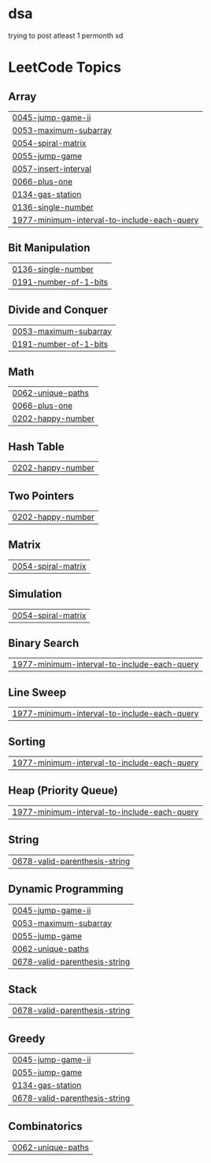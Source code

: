 # dsa
trying to post atleast 1 permonth xd 

<!---LeetCode Topics Start-->
# LeetCode Topics
## Array
|  |
| ------- |
| [0045-jump-game-ii](https://github.com/deepakpoojary/dsa/tree/master/0045-jump-game-ii) |
| [0053-maximum-subarray](https://github.com/deepakpoojary/dsa/tree/master/0053-maximum-subarray) |
| [0054-spiral-matrix](https://github.com/deepakpoojary/dsa/tree/master/0054-spiral-matrix) |
| [0055-jump-game](https://github.com/deepakpoojary/dsa/tree/master/0055-jump-game) |
| [0057-insert-interval](https://github.com/deepakpoojary/dsa/tree/master/0057-insert-interval) |
| [0066-plus-one](https://github.com/deepakpoojary/dsa/tree/master/0066-plus-one) |
| [0134-gas-station](https://github.com/deepakpoojary/dsa/tree/master/0134-gas-station) |
| [0136-single-number](https://github.com/deepakpoojary/dsa/tree/master/0136-single-number) |
| [1977-minimum-interval-to-include-each-query](https://github.com/deepakpoojary/dsa/tree/master/1977-minimum-interval-to-include-each-query) |
## Bit Manipulation
|  |
| ------- |
| [0136-single-number](https://github.com/deepakpoojary/dsa/tree/master/0136-single-number) |
| [0191-number-of-1-bits](https://github.com/deepakpoojary/dsa/tree/master/0191-number-of-1-bits) |
## Divide and Conquer
|  |
| ------- |
| [0053-maximum-subarray](https://github.com/deepakpoojary/dsa/tree/master/0053-maximum-subarray) |
| [0191-number-of-1-bits](https://github.com/deepakpoojary/dsa/tree/master/0191-number-of-1-bits) |
## Math
|  |
| ------- |
| [0062-unique-paths](https://github.com/deepakpoojary/dsa/tree/master/0062-unique-paths) |
| [0066-plus-one](https://github.com/deepakpoojary/dsa/tree/master/0066-plus-one) |
| [0202-happy-number](https://github.com/deepakpoojary/dsa/tree/master/0202-happy-number) |
## Hash Table
|  |
| ------- |
| [0202-happy-number](https://github.com/deepakpoojary/dsa/tree/master/0202-happy-number) |
## Two Pointers
|  |
| ------- |
| [0202-happy-number](https://github.com/deepakpoojary/dsa/tree/master/0202-happy-number) |
## Matrix
|  |
| ------- |
| [0054-spiral-matrix](https://github.com/deepakpoojary/dsa/tree/master/0054-spiral-matrix) |
## Simulation
|  |
| ------- |
| [0054-spiral-matrix](https://github.com/deepakpoojary/dsa/tree/master/0054-spiral-matrix) |
## Binary Search
|  |
| ------- |
| [1977-minimum-interval-to-include-each-query](https://github.com/deepakpoojary/dsa/tree/master/1977-minimum-interval-to-include-each-query) |
## Line Sweep
|  |
| ------- |
| [1977-minimum-interval-to-include-each-query](https://github.com/deepakpoojary/dsa/tree/master/1977-minimum-interval-to-include-each-query) |
## Sorting
|  |
| ------- |
| [1977-minimum-interval-to-include-each-query](https://github.com/deepakpoojary/dsa/tree/master/1977-minimum-interval-to-include-each-query) |
## Heap (Priority Queue)
|  |
| ------- |
| [1977-minimum-interval-to-include-each-query](https://github.com/deepakpoojary/dsa/tree/master/1977-minimum-interval-to-include-each-query) |
## String
|  |
| ------- |
| [0678-valid-parenthesis-string](https://github.com/deepakpoojary/dsa/tree/master/0678-valid-parenthesis-string) |
## Dynamic Programming
|  |
| ------- |
| [0045-jump-game-ii](https://github.com/deepakpoojary/dsa/tree/master/0045-jump-game-ii) |
| [0053-maximum-subarray](https://github.com/deepakpoojary/dsa/tree/master/0053-maximum-subarray) |
| [0055-jump-game](https://github.com/deepakpoojary/dsa/tree/master/0055-jump-game) |
| [0062-unique-paths](https://github.com/deepakpoojary/dsa/tree/master/0062-unique-paths) |
| [0678-valid-parenthesis-string](https://github.com/deepakpoojary/dsa/tree/master/0678-valid-parenthesis-string) |
## Stack
|  |
| ------- |
| [0678-valid-parenthesis-string](https://github.com/deepakpoojary/dsa/tree/master/0678-valid-parenthesis-string) |
## Greedy
|  |
| ------- |
| [0045-jump-game-ii](https://github.com/deepakpoojary/dsa/tree/master/0045-jump-game-ii) |
| [0055-jump-game](https://github.com/deepakpoojary/dsa/tree/master/0055-jump-game) |
| [0134-gas-station](https://github.com/deepakpoojary/dsa/tree/master/0134-gas-station) |
| [0678-valid-parenthesis-string](https://github.com/deepakpoojary/dsa/tree/master/0678-valid-parenthesis-string) |
## Combinatorics
|  |
| ------- |
| [0062-unique-paths](https://github.com/deepakpoojary/dsa/tree/master/0062-unique-paths) |
<!---LeetCode Topics End-->